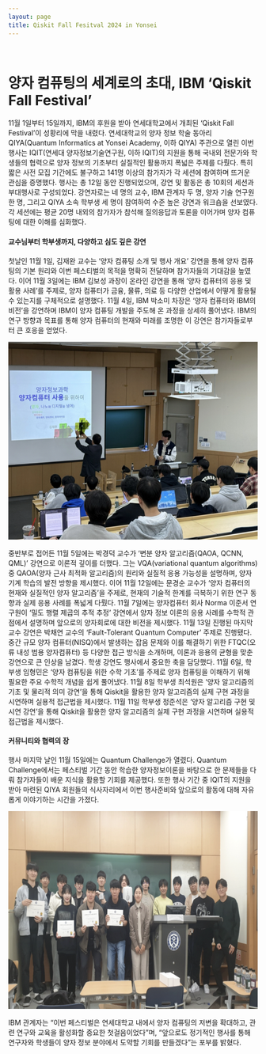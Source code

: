 ```yaml
---
layout: page
title: Qiskit Fall Fesitval 2024 in Yonsei
---
```


<br/>


# 양자 컴퓨팅의 세계로의 초대, IBM ‘Qiskit Fall Festival’ 

11월 1일부터 15일까지, IBM의 후원을 받아 연세대학교에서 개최된 ‘Qiskit Fall Festival’이 성황리에 막을 내렸다. 연세대학교의 양자 정보 학술 동아리 QIYA(Quantum Informatics at Yonsei Academy, 이하 QIYA) 주관으로 열린 이번 행사는 IQIT(연세대 양자정보기술연구원, 이하 IQIT)의 지원을 통해 국내외 전문가와 학생들의 협력으로 양자 정보의 기초부터 실질적인 활용까지 폭넓은 주제를 다뤘다. 특히 짧은 사전 모집 기간에도 불구하고 141명 이상의 참가자가 각 세션에 참여하며 뜨거운 관심을 증명했다. 
행사는 총 12일 동안 진행되었으며, 강연 및 활동은 총 10회의 세션과 부대행사로 구성되었다. 강연자로는 네 명의 교수, IBM 관계자 두 명, 양자 기술 연구원 한 명, 그리고 QIYA 소속 학부생 세 명이 참여하여 수준 높은 강연과 워크숍을 선보였다. 각 세션에는 평균 20명 내외의 참가자가 참석해 질의응답과 토론을 이어가며 양자 컴퓨팅에 대한 이해를 심화했다.

#### 교수님부터 학부생까지, 다양하고 심도 깊은 강연
첫날인 11월 1일, 김재완 교수는 ‘양자 컴퓨팅 소개 및 행사 개요’ 강연을 통해 양자 컴퓨팅의 기본 원리와 이번 페스티벌의 목적을 명확히 전달하며 참가자들의 기대감을 높였다. 이어 11월 3일에는 IBM 김보성 과장이 온라인 강연을 통해 ‘양자 컴퓨터의 응용 및 활용 사례’를 주제로, 양자 컴퓨터가 금융, 물류, 의료 등 다양한 산업에서 어떻게 활용될 수 있는지를 구체적으로 설명했다.
11월 4일, IBM 박소미 차장은 ‘양자 컴퓨터와 IBM의 비전’을 강연하며 IBM이 양자 컴퓨팅 개발을 주도해 온 과정을 상세히 풀어냈다. IBM의 연구 방향과 목표를 통해 양자 컴퓨터의 현재와 미래를 조명한 이 강연은 참가자들로부터 큰 호응을 얻었다.

<img src="/assets/img/2024QFFLecture.png" width="545" height="400"/>

중반부로 접어든 11월 5일에는 박경덕 교수가 ‘변분 양자 알고리즘(QAOA, QCNN, QML)’ 강연으로 이론적 깊이를 더했다. 그는 VQA(variational quantum algorithms) 중 QAOA(양자 근사 최적화 알고리즘)의 원리와 실질적 응용 가능성을 설명하며, 양자 기계 학습의 발전 방향을 제시했다. 이어 11월 12일에는 문경순 교수가 ‘양자 컴퓨터의 현재와 실질적인 양자 알고리즘’을 주제로, 현재의 기술적 한계를 극복하기 위한 연구 동향과 실제 응용 사례를 폭넓게 다뤘다.
11월 7일에는 양자컴퓨터 회사 Norma 이준서 연구원이 ‘밀도 행렬 제곱의 추적 추정’ 강연에서 양자 정보 이론의 응용 사례를 수학적 관점에서 설명하며 앞으로의 양자회로에 대한 비전을 제시했다.
11월 13일 진행된 마지막 교수 강연은 박채연 교수의 ‘Fault-Tolerant Quantum Computer’ 주제로 진행됐다. 중간 규모 양자 컴퓨터(NISQ)에서 발생하는 잡음 문제와 이를 해결하기 위한 FTQC(오류 내성 범용 양자컴퓨터) 등 다양한 접근 방식을 소개하며, 이론과 응용의 균형을 맞춘 강연으로 큰 인상을 남겼다.
학생 강연도 행사에서 중요한 축을 담당했다. 11월 6일, 학부생 임형민은 ‘양자 컴퓨팅을 위한 수학 기초’를 주제로 양자 컴퓨팅을 이해하기 위해 필요한 주요 수학적 개념을 쉽게 풀어냈다. 11월 8일 학부생 최석원은 ‘양자 알고리즘의 기초 및 물리적 의미 강연’을 통해 Qiskit을 활용한 양자 알고리즘의 실제 구현 과정을 시연하며 실용적 접근법을 제시했다. 11월 11일 학부생 정준석은 ‘양자 알고리즘 구현 및 시연 강연’을 통해 Qiskit을 활용한 양자 알고리즘의 실제 구현 과정을 시연하며 실용적 접근법을 제시했다.

#### 커뮤니티와 협력의 장

행사 마지막 날인 11월 15일에는 Quantum Challenge가 열렸다.  Quantum Challenge에서는 페스티벌 기간 동안 학습한 양자정보이론을 바탕으로 한 문제들을 다뤄 참가자들이 배운 지식을 활용할 기회를 제공했다. 또한 행사 기간 중 IQIT의 지원을 받아 마련된 QIYA 회원들의 식사자리에서 이번 행사준비와 앞으로의 활동에 대해 자유롭게 이야기하는 시간을 가졌다.

<img src="/assets/img/2024QFFAward.png" width="744" height="400"/>

IBM 관계자는 “이번 페스티벌은 연세대학교 내에서 양자 컴퓨팅의 저변을 확대하고, 관련 연구와 교육을 활성화할 중요한 첫걸음이었다”며, “앞으로도 정기적인 행사를 통해 연구자와 학생들이 양자 정보 분야에서 도약할 기회를 만들겠다”는 포부를 밝혔다.

<!--
### Electronics and Telecommunications Research Institute
#### Senior Researcher, 2014 to Present

* Project (ongoing): _**Multi-cloud service common framework**_
  * Role: design and development of multi-cloud platform, open-source based project management, standardization activity
* Project: _**Heterogeneous multi-cloud service brokerage platform**_
  * Role: design and development of a cloud service brokerage platform, analysis of open-source projects, operation of openstack cloud testbeds, standardization activity
* Project: _**Big data-based IT system operation and analysis framework**_
  * Role: design of a system for a big-data analytics-driven resource management in virtual EPC (NFV-based LTE core network)

### TestMidas, Inc.
#### Senior Researcher,	2013 to 2014

* Project: _**An open source-based testing tool for Cloud OS validation**_
  * Role: design and development of openstack validation tool, openstack-based cloud API testing.

### Gwangju Institute of Science and Technology (GIST)
#### Ph.D. Student, 2009 to 2012

* Project: _**Relaxed-criteria concurrent SLA negotiations for bolstering dynamic provisioning of personalized Cloud resources**_
  * Role: researches for bargaining-based cloud SLA establishment and cloud resource management

### Gwangju Institute of Science and Technology (GIST)
#### Master Student, 2006 to 2008

* Project: _**Development of e-organ system based on cyber computing**_
  * Role: development of a high resolution interactive brain visualization system (3D brain, MRI, and EIT images)
* Project: _**Research on realistic digital broadcasting technology**_
  * Role: development of a realistic broadcasting system
* Project: _**Development of Immersive 3D networked virtual environment technology**_
  * Role: development of a delay compensation mechanism to mitigate network delay problems in 3D network virtual environment with haptic devices

<br/>

# Professional Activity

### Open Source Project Contribution

* Kubernetes project contents owner
  * Official member of Kubernetes organization (Github)
  * Contributor of [Kubernetes/website](https://github.com/kubernetes/website) (approver/reviewer/contributor)
  * Contributor of [Kubernetes/dashboard](https://github.com/kubernetes/dashboard) (approver/reviewer/contributor)
* Cloud-Barista project owner
  * Technical leader for [Cloud-Barista/CB-Tumblebug](https://github.com/cloud-barista/cb-tumblebug)
  * Owner of [Cloud-Barista/CB-Tumblebug](https://github.com/cloud-barista/cb-tumblebug) project (approver/reviewer/contributor)
  * Owner of [Cloud-Barista/CB-Operator](https://github.com/cloud-barista/cb-operator) (approver/reviewer/contributor)
* Github Profile: [https://github.com/seokho-son](https://github.com/seokho-son)

### Reviewer for Reputed Journals

* ACM Computing Surveys (ACM)
* IEEE Transactions on Cloud Computing (IEEE)
* IEEE Transactions on Service Computing (IEEE)
* Journal of Supercomputing (Springer)
* Information Systems Frontier (Springer)
* International Journal of Cloud Computing (Inderscience)
* ETRI Journal (Wiley)

### International Standardization

* ITU-T SG13 : main contributor of Y.csb-reqts (recommendation for cloud service brokerage requirements)
  * Activities to obtain editorship of Y.csb-reqts document (Geneva, June 2016)
  * 19 proposals (contributions) have been accepted for Y.csb-reqts
* ITU-T SG13 : main contributor of Y.mc-reqts (recommendation for multi-cloud requirements)
  * Activities to obtain editorship of Y.mc-reqts document (Geneva, June 2019)
  * 3 proposals (contributions) have been accepted for Y.mc-reqts
* Committee of [Korea ITU Committee](https://www.koreaitu.or.kr/)

### Conference Committee

* Paper Session Chair: The 2012 International Conference on Parallel and Distributed Processing Techniques and Applications (PDPTA'12), Cloud Computing Session
* Conference Committee: Mexico Satellite Session of IEEE BigData (Mexico City, May 8, 2014)

### Invited Talk

* Invited Talk regarding **_Introduction to Container-based Computing Platform (feat. Kubernetes)_**, 2020
* Invited Talk regarding [**_Getting Involved in Kubernetes SIG Docs and Korean Localization_**](https://k8sforumseoul19eng.sched.com/event/WIRH/getting-involved-in-kubernetes-sig-docs-and-korean-localization-seokho-son-electronics-and-telecommunications-research-institute-etri-ian-choi-microsoft), Kubernetes Forum Seoul (LinuxFoundataion), 2019
* Invited Talk regarding **_Cloud Computing with IoT_**, Handong-Univ., 2017
* Invited Talk regarding **_Cloud Service Brokerage Systems_**, in the Education and Training for CSP experts sponsored by Consortium of Cloud Computing Research , 2016
* Invited Talk regarding **_HPC over Cloud_**, in Korea Supercomputing Conference 2015, 2015
* Invited Talk regarding **_HPC Cloud_**, in SCENT HPC Summer School at GIST, 2015
* Invited Technical Committee for **_Cloud computing and Big data_**, National Computing & Information Agency (Government data center of Korea), 2012
  * invited expert and lecturer of the SMART Cloud group in NCIA which is a national institute to operate information systems of Korea government. Made several lectures during a year regarding Cloud computing and big data to 30 public officials including senior civil servants.
* Invited Expert for **_Cloud computing and parallel computing systems_**, Mokwon University in Korea, 2012-2013
  * assisted a research team in Mokwon University to help the team construct a distributed computing system to process massive data from a large antenna.


<br/>

# Honor and Award

* Award from Startup Idea Contest 2020 of ETRI
* Best Paper Presentation Award from Korea Information Science Society	2014
  * Best paper presentation in Korea Computer Congress 2014
* Best Paper Presentation Award from Korea Information Science Society	2012
  * Best paper presentation in Korea Computer Congress 2012
* Amazon Web Services (AWS) in Education Research Grant	2012
  * A research proposal has been accepted from Amazon Web Services, Inc
* National Scholarship for PhD from Korea government	2009–2013
  * Full financial support from Korea government as a PhD student in GIST  
* National Scholarship for MS from Korea government	2006–2008
  * Full financial support from Korea government as a MS student in GIST  
* Brain Korea 21 (BK21) Scholarship (3 times)	2003–2005
  * Scholarship from BK21 organized by Ministry of Education and Human Resources Development of South Korea.
* Pukyong National University Scholarship for Top Student (2 times)	2005–2006
  * A financial support that fully covers a BS semester, given to a student who achieved the highest GPA in a semester.
  -->
